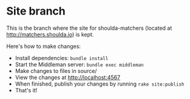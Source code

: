# Site branch

This is the branch where the site for shoulda-matchers (located at
<http://matchers.shoulda.io>) is kept.

Here's how to make changes:

* Install dependencies: `bundle install`
* Start the Middleman server: `bundle exec middleman`
* Make changes to files in source/
* View the changes at <http://localhost:4567>
* When finished, publish your changes by running `rake site:publish`
* That's it!
